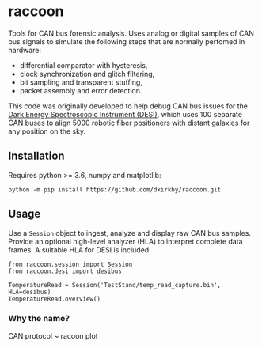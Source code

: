 # raccoon

Tools for CAN bus forensic analysis. Uses analog or digital samples of CAN bus signals to simulate the following steps that are normally perfomed in hardware:
 - differential comparator with hysteresis,
 - clock synchronization and glitch filtering,
 - bit sampling and transparent stuffing,
 - packet assembly and error detection.

This code was originally developed to help debug CAN bus issues for the [Dark Energy Spectroscopic Instrument (DESI)](https://www.desi.lbl.gov/), which uses 100 separate CAN buses to align 5000 robotic fiber positioners with distant galaxies for any position on the sky.

## Installation

Requires python >= 3.6, numpy and matplotlib:
```
python -m pip install https://github.com/dkirkby/raccoon.git
```

## Usage

Use a `Session` object to ingest, analyze and display raw CAN bus samples. Provide an optional high-level analyzer (HLA) to interpret complete data frames. A suitable HLA for DESI is included:
```
from raccoon.session import Session
from raccoon.desi import desibus

TemperatureRead = Session('TestStand/temp_read_capture.bin', HLA=desibus)
TemperatureRead.overview()
```

### Why the name?

CAN protocol ~ racoon plot

